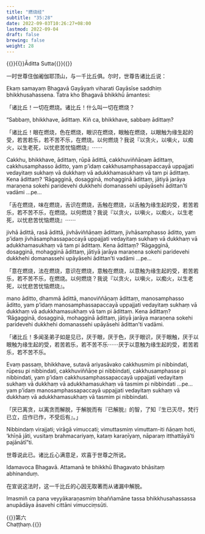 ```yaml
---
title: "燃烧经"
subtitle: "35:28"
date: 2022-09-03T10:26:27+08:00
lastmod: 2022-09-04
draft: false
brewing: false
weight: 28
---
```




{{<subtitle>}}{{<suttalink src="sn35.28">}}Āditta Sutta{{</suttalink>}}{{</subtitle>}}

一时世尊住伽阇伽耶顶山，与一千比丘俱。尔时，世尊告诸比丘说：

Ekaṃ samayaṃ Bhagavā Gayāyaṁ viharati Gayāsīse saddhiṃ bhikkhusahassena. Tatra kho Bhagavā bhikkhū āmantesi:

「诸比丘！一切在燃烧。诸比丘！什么叫一切在燃烧？

“Sabbaṃ, bhikkhave, ādittaṃ. Kiñ ca, bhikkhave, sabbaṃ ādittaṃ?

「诸比丘！眼在燃烧，色在燃烧，眼识在燃烧，眼触在燃烧，以眼触为缘生起的受，若苦若乐，若不苦不乐，在燃烧。以何燃烧？我说『以贪火，以嗔火，以痴火，以生老死，以忧悲苦忧恼燃烧』⋯⋯

Cakkhu, bhikkhave, ādittaṃ, rūpā ādittā, cakkhuviññāṇaṃ ādittaṃ, cakkhusamphasso āditto, yam p’idaṃ cakkhusamphassapaccayā uppajjati vedayitaṃ sukhaṃ vā dukkhaṃ vā adukkhamasukhaṃ vā tam pi ādittaṃ. Kena ādittaṃ? ‘Rāgagginā, dosagginā, mohagginā ādittaṃ, jātiyā jarāya maraṇena sokehi paridevehi dukkhehi domanassehi upāyāsehi ādittan’ti vadāmi …pe…

「舌在燃烧，味在燃烧，舌识在燃烧，舌触在燃烧，以舌触为缘生起的受，若苦若乐，若不苦不乐，在燃烧。以何燃烧？我说『以贪火，以嗔火，以痴火，以生老死，以忧悲苦忧恼燃烧』⋯⋯

jivhā ādittā, rasā ādittā, jivhāviññāṇaṃ ādittaṃ, jivhāsamphasso āditto, yam p’idaṃ jivhāsamphassapaccayā uppajjati vedayitaṃ sukhaṃ vā dukkhaṃ vā adukkhamasukhaṃ vā tam pi ādittaṃ. Kena ādittaṃ? ‘Rāgagginā, dosagginā, mohagginā ādittaṃ, jātiyā jarāya maraṇena sokehi paridevehi dukkhehi domanassehi upāyāsehi ādittan’ti vadāmi …pe…

「意在燃烧，法在燃烧，意识在燃烧，意触在燃烧，以意触为缘生起的受，若苦若乐，若不苦不乐，在燃烧。以何燃烧？我说『以贪火，以嗔火，以痴火，以生老死，以忧悲苦忧恼燃烧』。

mano āditto, dhammā ādittā, manoviññāṇaṃ ādittaṃ, manosamphasso āditto, yam p’idaṃ manosamphassapaccayā uppajjati vedayitaṃ sukhaṃ vā dukkhaṃ vā adukkhamasukhaṃ vā tam pi ādittaṃ. Kena ādittaṃ? ‘Rāgagginā, dosagginā, mohagginā ādittaṃ, jātiyā jarāya maraṇena sokehi paridevehi dukkhehi domanassehi upāyāsehi ādittan’ti vadāmi.

「诸比丘！多闻圣弟子如是见已，厌于眼，厌于色，厌于眼识，厌于眼触，厌于以眼触为缘生起的受，若苦若乐，若不苦不乐⋯⋯厌于以意触为缘生起的受，若苦若乐，若不苦不乐。

Evaṃ passaṃ, bhikkhave, sutavā ariyasāvako cakkhusmim pi nibbindati, rūpesu pi nibbindati, cakkhuviññāṇe pi nibbindati, cakkhusamphasse pi nibbindati, yam p’idaṃ cakkhusamphassapaccayā uppajjati vedayitaṃ sukhaṃ vā dukkhaṃ vā adukkhamasukhaṃ vā tasmim pi nibbindati …pe… yam p’idaṃ manosamphassapaccayā uppajjati vedayitaṃ sukhaṃ vā dukkhaṃ vā adukkhamasukhaṃ vā tasmim pi nibbindati.

「厌已离贪，以离贪而解脱，于解脱而有『已解脱』的智，了知『生已灭尽，梵行已立，应作已作，不受后有』。」

Nibbindaṃ virajjati; virāgā vimuccati; vimuttasmiṃ vimuttam-iti ñāṇaṃ hoti, ‘khīṇā jāti, vusitaṃ brahmacariyaṃ, kataṃ karaṇīyaṃ, nāparaṃ itthattāyā’ti pajānātī”ti.

世尊说此已。诸比丘心满意足，欢喜于世尊之所说。

Idamavoca Bhagavā. Attamanā te bhikkhū Bhagavato bhāsitaṃ abhinanduṃ.

在宣说这法时，这一千比丘的心因无取著而从诸漏中解脱。

Imasmiñ ca pana veyyākaraṇasmiṃ bhaññamāne tassa bhikkhusahassassa anupādāya āsavehi cittāni vimucciṃsūti.


{{<eof>}}第六<br>Chaṭṭhaṃ.{{</eof>}}